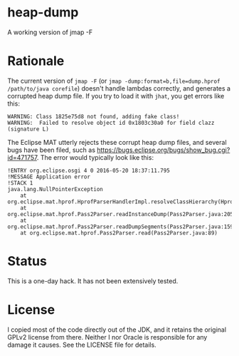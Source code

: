 # heap-dump
A working version of jmap -F

# Rationale
The current version of `jmap -F` (or `jmap -dump:format=b,file=dump.hprof /path/to/java corefile`) doesn't handle lambdas correctly, and generates a corrupted heap dump file. If you try to load it with `jhat`, you get errors like this:
```
WARNING: Class 1825e75d8 not found, adding fake class!
WARNING:  Failed to resolve object id 0x1803c30a0 for field clazz (signature L)
```

The Eclipse MAT utterly rejects these corrupt heap dump files, and several bugs have been filed, such as https://bugs.eclipse.org/bugs/show_bug.cgi?id=471757. The error would typically look like this:
```
!ENTRY org.eclipse.osgi 4 0 2016-05-20 18:37:11.795
!MESSAGE Application error
!STACK 1
java.lang.NullPointerException
	at org.eclipse.mat.hprof.HprofParserHandlerImpl.resolveClassHierarchy(HprofParserHandlerImpl.java:587)
	at org.eclipse.mat.hprof.Pass2Parser.readInstanceDump(Pass2Parser.java:205)
	at org.eclipse.mat.hprof.Pass2Parser.readDumpSegments(Pass2Parser.java:159)
	at org.eclipse.mat.hprof.Pass2Parser.read(Pass2Parser.java:89)
```

# Status
This is a one-day hack. It has not been extensively tested.

# License
I copied most of the code directly out of the JDK, and it retains the original GPLv2 license from there. Neither I nor Oracle is responsible for any damage it causes. See the LICENSE file for details.
